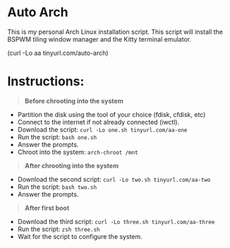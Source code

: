 # Auto Arch
This is my personal Arch Linux installation script. This script will install the BSPWM tiling window manager and the Kitty terminal emulator.

(curl -Lo aa tinyurl.com/auto-arch)

# Instructions:
> **Before chrooting into the system**
- Partition the disk using the tool of your choice (fdisk, cfdisk, etc)
- Connect to the internet if not already connected (iwctl).
- Download the script: `curl -Lo one.sh tinyurl.com/aa-one`
- Run the script: `bash one.sh`
- Answer the prompts.
- Chroot into the system: `arch-chroot /mnt`

> **After chrooting into the system**
- Download the second script: `curl -Lo two.sh tinyurl.com/aa-two`
- Run the script: `bash two.sh`
- Answer the prompts.

> **After first boot**
- Download the third script: `curl -Lo three.sh tinyurl.com/aa-three`
- Run the script: `zsh three.sh`
- Wait for the script to configure the system.

